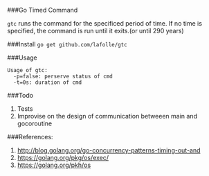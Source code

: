 
###Go Timed Command

`gtc` runs the command for the specificed period of time.
If no time is specified, the command is run until it exits.(or until 290 years)

###Install
`go get github.com/lafolle/gtc`

###Usage
```
Usage of gtc:
  -p=false: perserve status of cmd
  -t=0s: duration of cmd
```

###Todo
1. Tests
2. Improvise on the design of communication betweeen main and gocoroutine

###References:
1. http://blog.golang.org/go-concurrency-patterns-timing-out-and
2. https://golang.org/pkg/os/exec/
3. https://golang.org/pkh/os
